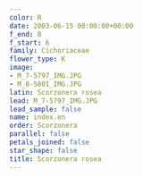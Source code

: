 ```yaml
---
color: R
date: 2003-06-15 00:00:00+00:00
f_end: 8
f_start: 6
family: Cichoriaceae
flower_type: K
image:
- M_7-5797_IMG.JPG
- M_8-5801_IMG.JPG
latin: Scorzonera rosea
lead: M_7-5797_IMG.JPG
lead_sample: false
name: index.en
order: Scorzonera
parallel: false
petals_joined: false
star_shape: false
title: Scorzonera rosea
---
```

